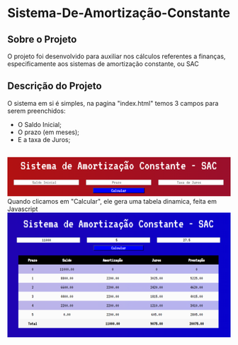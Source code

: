 # Sistema-De-Amortização-Constante
<h2>Sobre o Projeto</h2>
<p> O projeto foi desenvolvido para auxiliar nos cálculos referentes a finanças, especificamente aos sistemas de amortização constante, ou SAC </p>

<h2> Descrição do Projeto </h2>
<p> O sistema em si é simples, na pagina "index.html" temos 3 campos para serem preenchidos:
<ul>
<li> O Saldo Inicial;
<li> O prazo (em meses);
<li> E a taxa de Juros;<br><br>
</li>
</ul>
  <img src= "./img/form.png" title="Formulario" alt="Formulario"/>
  Quando clicamos em "Calcular", ele gera uma tabela dinamica, feita em Javascript
  <img src="./img/table.png" title="Tabela" alt="Tabela"/>
  
</p>

